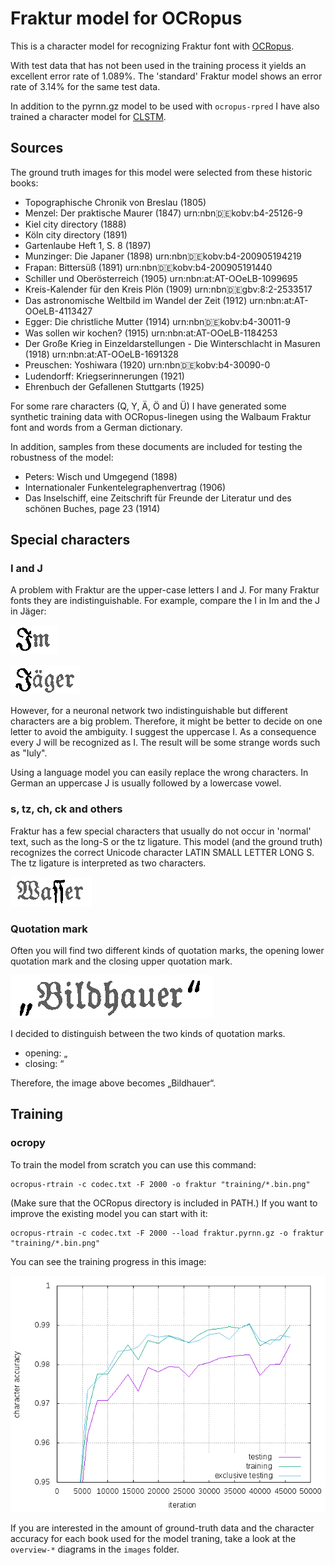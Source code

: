 # Fraktur model for OCRopus

This is a character model for recognizing Fraktur font with [OCRopus](https://github.com/tmbdev/ocropy).

With test data that has not been used in the training process it yields an excellent error rate of 1.089%. The 'standard' Fraktur model shows an error rate of 3.14% for the same test data.

In addition to the pyrnn.gz model to be used with `ocropus-rpred` I have also trained a character model for [CLSTM](https://github.com/tmbdev/clstm).


## Sources

The ground truth images for this model were selected from these historic books:

- Topographische Chronik von Breslau  (1805)
- Menzel: Der praktische Maurer  (1847) urn:nbn:de:kobv:b4-25126-9
- Kiel city directory (1888)
- Köln city directory (1891)
- Gartenlaube Heft 1, S. 8 (1897)
- Munzinger: Die Japaner (1898) urn:nbn:de:kobv:b4-200905194219
- Frapan: Bittersüß (1891) urn:nbn:de:kobv:b4-200905191440
- Schiller und Oberösterreich (1905) urn:nbn:at:AT-OOeLB-1099695
- Kreis-Kalender für den Kreis Plön (1909) urn:nbn:de:gbv:8:2-2533517
- Das astronomische Weltbild im Wandel der Zeit (1912) urn:nbn:at:AT-OOeLB-4113427
- Egger: Die christliche Mutter (1914) urn:nbn:de:kobv:b4-30011-9
- Was sollen wir kochen? (1915)  urn:nbn:at:AT-OOeLB-1184253
- Der Große Krieg in Einzeldarstellungen - Die Winterschlacht in Masuren  (1918) urn:nbn:at:AT-OOeLB-1691328
- Preuschen: Yoshiwara (1920) urn:nbn:de:kobv:b4-30090-0
- Ludendorff: Kriegserinnerungen (1921)
- Ehrenbuch der Gefallenen Stuttgarts (1925)

For some rare characters (Q, Y, Ä, Ö and Ü) I have generated some synthetic training data with OCRopus-linegen using the Walbaum Fraktur font and words from a German dictionary.

In addition, samples from these documents are included for testing the robustness of the model:

- Peters: Wisch und Umgegend (1898)
- Internationaler Funkentelegraphenvertrag (1906)
- Das Inselschiff, eine Zeitschrift für Freunde der Literatur und des schönen Buches, page 23 (1914)

## Special characters

### I and J

A problem with Fraktur are the upper-case letters I and J. For many Fraktur fonts they are indistinguishable. For example, compare the I in Im and the J in Jäger:

![Im](images/I.png)

![Jäger](images/J.png)

However, for a neuronal network two indistinguishable but different characters are a big problem. Therefore, it might be better to decide on one letter to avoid the ambiguity. I suggest the uppercase I. As a consequence every J will be recognized as I. The result will be some strange words such as "Iuly".

Using a language model you can easily replace the wrong characters. In German an uppercase J is usually followed by a lowercase vowel.

### s, tz, ch, ck and others

Fraktur has a few special characters that usually do not occur in 'normal' text, such as the long-S or the tz ligature. This model (and the ground truth) recognizes the correct Unicode character LATIN SMALL LETTER LONG S. The tz ligature is interpreted as two characters.

![Wasser](images/long-s.png)

### Quotation mark

Often you will find two different kinds of quotation marks, the opening lower quotation mark and the closing upper quotation mark.

![„Bildhauer“](images/quot.png)

I decided to distinguish between the two kinds of quotation marks.

- opening: „
- closing: “

Therefore, the image above becomes „Bildhauer“.

## Training
### ocropy
To train the model from scratch you can use this command:

	ocropus-rtrain -c codec.txt -F 2000 -o fraktur "training/*.bin.png"

(Make sure that the OCRopus directory is included in PATH.) If you want to improve the existing model you can start with it:

	ocropus-rtrain -c codec.txt -F 2000 --load fraktur.pyrnn.gz -o fraktur "training/*.bin.png"

You can see the training progress in this image:

![diagram showing the training progress](images/accuracy.png)

If you are interested in the amount of ground-truth data  and the character accuracy for each book used for the model traning, take a look at the `overview-*` diagrams in the `images` folder.
